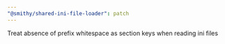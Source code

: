 ```yaml
---
"@smithy/shared-ini-file-loader": patch
---
```


Treat absence of prefix whitespace as section keys when reading ini files
